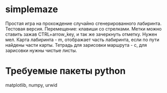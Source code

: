 # simplemaze
Простая игра на прохождение случайно сгенерированного лабиринта.
Тестовая версия.
Перемещение: клавиши со стрелками.
Метки можно ставить зажав CTRL+arrow_key, и так же зачеркнуть отметку. Нужен мел.
Карта лабиринта - m, отображает часть лабиринта, если по пути найдены части карты.
Тетрадь для зарисовки маршрута - c, для зарисовки нужны чистые листы.

# Требуемые пакеты python
matplotlib, numpy, urwid
